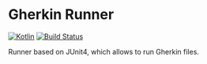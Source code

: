 # Gherkin Runner #

[![Kotlin](https://img.shields.io/badge/Kotlin-1.2.20-blue.svg)](http://kotlinlang.org)
[![Build Status](https://travis-ci.org/NetworkedAssets/gherkin-runner.svg?branch=master)](https://travis-ci.org/NetworkedAssets/gherkin-runner)

Runner based on JUnit4, which allows to run Gherkin files.